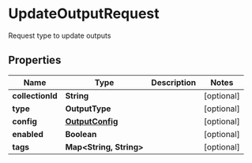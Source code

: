

# UpdateOutputRequest

Request type to update outputs

## Properties

| Name | Type | Description | Notes |
|------------ | ------------- | ------------- | -------------|
|**collectionId** | **String** |  |  [optional] |
|**type** | **OutputType** |  |  [optional] |
|**config** | [**OutputConfig**](OutputConfig.md) |  |  [optional] |
|**enabled** | **Boolean** |  |  [optional] |
|**tags** | **Map&lt;String, String&gt;** |  |  [optional] |



